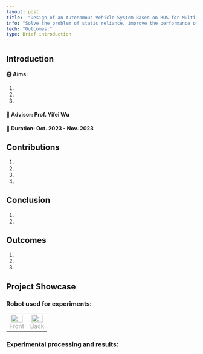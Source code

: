 ```yaml
---
layout: post
title:  "Design of an Autonomous Vehicle System Based on ROS for Multi-Vehicle Interaction Scenarios"
info: "Solve the problem of static reliance, improve the performance of visual SLAM system"
tech: "Outcomes:"
type: Brief introduction
---
```


## Introduction

#### &#127774; Aims: 

1. 
2. 
3. 

#### &#128221; Advisor: Prof. Yifei Wu 

#### &#128197; Duration: Oct. 2023 - Nov. 2023

## Contributions

1. 
2. 
3. 
4. 

## Conclusion

1. 
2. 

## Outcomes
 
1. 
2. 
3. 

## Project Showcase

### Robot used for experiments:

<table rules="none" align="center">
	<tr>
		<td>
			<center>
				<img src="https://effun.xyz/assets/img/20240318/1 (1).jpg" width="90%" />
				<br/>
				<font color="AAAAAA">Front</font>
			</center>
		</td>
		<td>
			<center>
				<img src="https://effun.xyz/assets/img/20240318/1 (2).jpg" width="90%" />
				<br/>
				<font color="AAAAAA">Back</font>
			</center>
		</td>
	</tr>
</table>


### Experimental processing and results:

